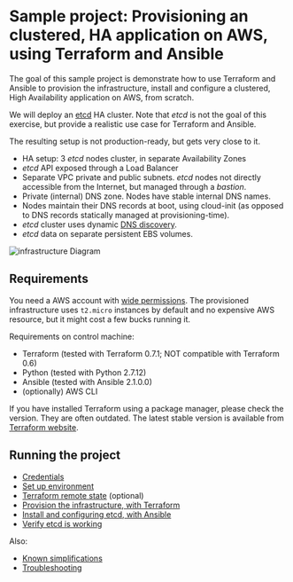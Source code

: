 # Sample project: Provisioning an clustered, HA application on AWS, using Terraform and Ansible

The goal of this sample project is demonstrate how to use Terraform and Ansible to provision the infrastructure, install and configure a clustered, High Availability application on AWS, from scratch.

We will deploy an [etcd](https://coreos.com/etcd/) HA cluster. Note that *etcd* is not the goal of this exercise, but provide a realistic use case for Terraform and Ansible.

The resulting setup is not production-ready, but gets very close to it.

- HA setup: 3 *etcd* nodes cluster, in separate Availability Zones
- *etcd* API exposed through a Load Balancer
- Separate VPC private and public subnets. *etcd* nodes not directly accessible from the Internet, but managed through a *bastion*.
- Private (internal) DNS zone. Nodes have stable internal DNS names.
- Nodes maintain their DNS records at boot, using cloud-init (as opposed to DNS records statically managed at provisioning-time).
- *etcd* cluster uses dynamic [DNS discovery](https://coreos.com/etcd/docs/latest/clustering.html#dns-discovery).
- *etcd* data on separate persistent EBS volumes.

![infrastructure Diagram](docs/architecture.png)

## Requirements

You need a AWS account with [wide permissions](docs/aws_permissions.md).
The provisioned infrastructure uses `t2.micro` instances by default and no expensive AWS resource, but it might cost a few bucks running it.

Requirements on control machine:

- Terraform (tested with Terraform 0.7.1; NOT compatible with Terraform 0.6)
- Python (tested with Python 2.7.12)
- Ansible (tested with Ansible 2.1.0.0)
- (optionally) AWS CLI

If you have installed Terraform using a package manager, please check the version. They are often outdated. The latest stable version is available from [Terraform website](https://www.terraform.io/intro/getting-started/install.html).


## Running the project

* [Credentials](docs/credentials.md)
* [Set up environment](docs/environment.md)
* [Terraform remote state](docs/remote_state.md) (optional)
* [Provision the infrastructure, with Terraform](docs/terraform.md)
* [Install and configuring etcd, with Ansible](docs/ansible.md)
* [Verify etcd is working](docs/test_etcd.md)

Also:
* [Known simplifications](docs/simplifications.md)
* [Troubleshooting](docs/troubleshooting.md)
